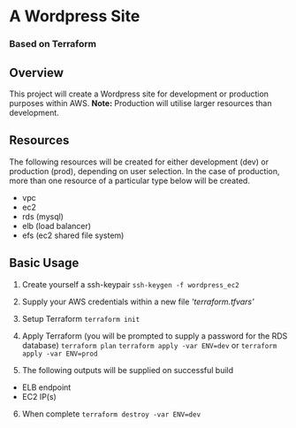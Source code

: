 # A Wordpress Site
### Based on Terraform

## Overview
This project will create a Wordpress site for development or production purposes within AWS.
**Note:** Production will utilise larger resources than development.

## Resources
The following resources will be created for either development (dev) or production (prod), depending on user selection. In the case of production, more than one resource of a particular type below will be created.
 * vpc
 * ec2
 * rds (mysql)
 * elb (load balancer)
 * efs (ec2 shared file system)

## Basic Usage

1) Create yourself a ssh-keypair
`ssh-keygen -f wordpress_ec2`

2) Supply your AWS credentials within a new file *'terraform.tfvars'*

3) Setup Terraform
`terraform init`

4) Apply Terraform (you will be prompted to supply a password for the RDS database)
`terraform plan`
`terraform apply -var ENV=dev` or `terraform apply -var ENV=prod`

5) The following outputs will be supplied on successful build
 * ELB endpoint
 * EC2 IP(s)

 6) When complete
 `terraform destroy -var ENV=dev`
